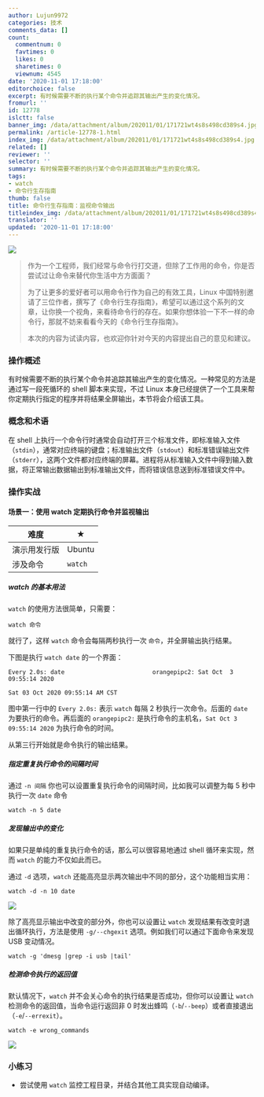 ```yaml
---
author: Lujun9972
categories: 技术
comments_data: []
count:
  commentnum: 0
  favtimes: 0
  likes: 0
  sharetimes: 0
  viewnum: 4545
date: '2020-11-01 17:18:00'
editorchoice: false
excerpt: 有时候需要不断的执行某个命令并追踪其输出产生的变化情况。
fromurl: ''
id: 12778
islctt: false
banner_img: /data/attachment/album/202011/01/171721wt4s8s498cd389s4.jpg
permalink: /article-12778-1.html
index_img: /data/attachment/album/202011/01/171721wt4s8s498cd389s4.jpg
related: []
reviewer: ''
selector: ''
summary: 有时候需要不断的执行某个命令并追踪其输出产生的变化情况。
tags:
- watch
- 命令行生存指南
thumb: false
title: 命令行生存指南：监视命令输出
titleindex_img: /data/attachment/album/202011/01/171721wt4s8s498cd389s4.jpg
translator: ''
updated: '2020-11-01 17:18:00'
---
```


![](/data/attachment/album/202011/01/171721wt4s8s498cd389s4.jpg)



> 
> 作为一个工程师，我们经常与命令行打交道，但除了工作用的命令，你是否尝试过让命令来替代你生活中方方面面？
> 
> 
> 为了让更多的爱好者可以用命令行作为自己的有效工具，Linux 中国特别邀请了三位作者，撰写了《命令行生存指南》，希望可以通过这个系列的文章，让你换一个视角，来看待命令行的存在。如果你想体验一下不一样的命令行，那就不妨来看看今天的《命令行生存指南》。
> 
> 
> 本次的内容为试读内容，也欢迎你针对今天的内容提出自己的意见和建议。
> 
> 
> 


### 操作概述


有时候需要不断的执行某个命令并追踪其输出产生的变化情况。一种常见的方法是通过写一段死循环的 shell 脚本来实现，不过 Linux 本身已经提供了一个工具来帮你定期执行指定的程序并将结果全屏输出，本节将会介绍该工具。


### 概念和术语


在 shell 上执行一个命令行时通常会自动打开三个标准文件，即标准输入文件（`stdin`），通常对应终端的键盘；标准输出文件（`stdout`）和标准错误输出文件（`stderr`），这两个文件都对应终端的屏幕。进程将从标准输入文件中得到输入数据，将正常输出数据输出到标准输出文件，而将错误信息送到标准错误文件中。


### 操作实战


#### 场景一：使用 watch 定期执行命令并监视输出




| 难度 | ★ |
| --- | --- |
| 演示用发行版 | Ubuntu |
| 涉及命令 | `watch` |


##### watch 的基本用法


`watch` 的使用方法很简单，只需要： 



```
watch 命令

```

就行了，这样 `watch` 命令会每隔两秒执行一次 `命令`，并全屏输出执行结果。


下图是执行 `watch date` 的一个界面： 



```
Every 2.0s: date                         orangepipc2: Sat Oct  3 09:55:14 2020

Sat 03 Oct 2020 09:55:14 AM CST

```

图中第一行中的 `Every 2.0s:` 表示 `watch` 每隔 2 秒执行一次命令。后面的 `date` 为要执行的命令。再后面的 `orangepipc2:` 是执行命令的主机名，`Sat Oct 3 09:55:14 2020` 为执行命令的时间。


从第三行开始就是命令执行的输出结果。


##### 指定重复执行命令的间隔时间


通过 `-n 间隔` 你也可以设置重复执行命令的间隔时间，比如我可以调整为每 5 秒中执行一次 `date` 命令



```
watch -n 5 date
```

##### 发现输出中的变化


如果只是单纯的重复执行命令的话，那么可以很容易地通过 shell 循环来实现，然而 `watch` 的能力不仅如此而已。


通过 `-d` 选项，`watch` 还能高亮显示两次输出中不同的部分，这个功能相当实用： 



```
watch -d -n 10 date
```

![](/data/attachment/album/202011/01/171038ul3mypkrl43y1n81.png)


除了高亮显示输出中改变的部分外，你也可以设置让 `watch` 发现结果有改变时退出循环执行，方法是使用 `-g/--chgexit` 选项。例如我们可以通过下面命令来发现 USB 变动情况。 



```
watch -g 'dmesg |grep -i usb |tail'
```

##### 检测命令执行的返回值


默认情况下，`watch` 并不会关心命令的执行结果是否成功，但你可以设置让 `watch` 检测命令的返回值，当命令运行返回非 0 时发出蜂鸣（`-b`/`--beep`）或者直接退出（`-e`/`--errexit`）。



```
watch -e wrong_commands
```

![](/data/attachment/album/202011/01/171058xrrgrwqmm6lwm8rw.png)


### 小练习


* 尝试使用 `watch` 监控工程目录，并结合其他工具实现自动编译。